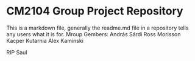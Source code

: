 # CM2104 Group Project Repository
This is a markdown file, generally the readme.md file in a repository tells any users what it is for. 
Mroup Gembers:
  András Sárdi
  Ross Morisson
  Kacper Kutarnia
  Alex Kaminski





























































RIP Saul
